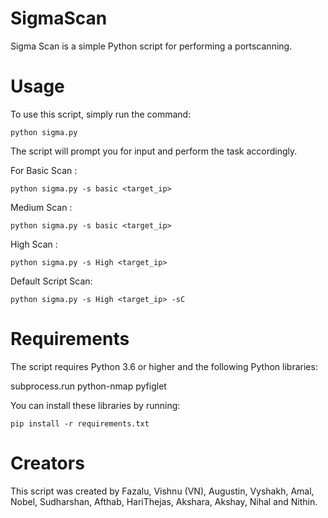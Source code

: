 # SigmaScan
Sigma Scan is a simple Python script for performing a portscanning.

# Usage
To use this script, simply run the command:
```
python sigma.py 
```
The script will prompt you for input and perform the task accordingly.

For Basic Scan :
```
python sigma.py -s basic <target_ip> 
```
Medium Scan :
```
python sigma.py -s basic <target_ip> 
```
High Scan :
 ```
python sigma.py -s High <target_ip>
```
Default Script Scan:
```
python sigma.py -s High <target_ip> -sC
```

# Requirements
The script requires Python 3.6 or higher and the following Python libraries:


subprocess.run
python-nmap
pyfiglet

You can install these libraries by running:
```
pip install -r requirements.txt
```
# Creators
This script was created by Fazalu, Vishnu (VN), Augustin, Vyshakh, Amal, Nobel, Sudharshan, Afthab, HariThejas, Akshara, Akshay, Nihal and Nithin.
